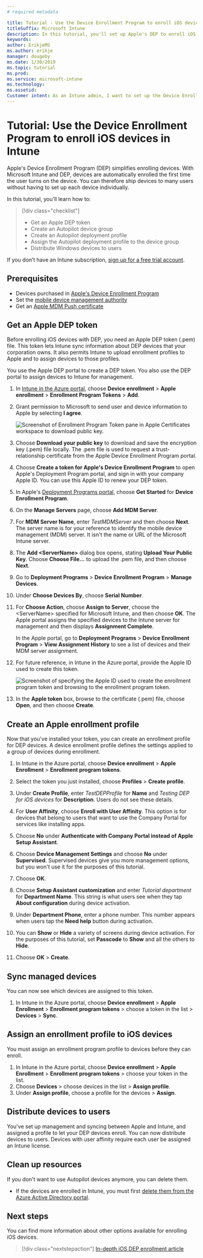 ```yaml
---
# required metadata

title: Tutorial - Use the Device Enrollment Program to enroll iOS devices in Intune
titleSuffix: Microsoft Intune
description: In this tutorial, you'll set up Apple's DEP to enroll iOS devices in Intune.
keywords:
author: ErikjeMS
ms.author: erikje
manager: dougeby
ms.date: 1/30/2019
ms.topic: tutorial
ms.prod:
ms.service: microsoft-intune
ms.technology:
ms.assetid: 
Customer intent: As an Intune admin, I want to set up the Device Enrollment Program so that users can automatically enroll in Intune.
---
```


# Tutorial: Use the Device Enrollment Program to enroll iOS devices in Intune
Apple's Device Enrollment Program (DEP) simplifies enrolling devices. With Microsoft Intune and DEP, devices are automatically enrolled the first time the user turns on the device. You can therefore ship devices to many users without having to set up each device individually. 

In this tutorial, you'll learn how to:
> [!div class="checklist"]
> * Get an Apple DEP token
> * Create an Autopilot device group
> * Create an Autopilot deployment profile
> * Assign the Autopilot deployment profile to the device group
> * Distribute Windows devices to users

If you don’t have an Intune subscription, [sign up for a free trial account](free-trial-sign-up.md).

## Prerequisites
- Devices purchased in [Apple's Device Enrollment Program](http://deploy.apple.com)
- Set the [mobile device management authority](mdm-authority-set.md)
- Get an [Apple MDM Push certificate](apple-mdm-push-certificate-get.md)

## Get an Apple DEP token
Before enrolling iOS devices with DEP, you need an Apple DEP token (.pem) file. This token lets Intune sync information about DEP devices that your corporation owns. It also permits Intune to upload enrollment profiles to Apple and to assign devices to those profiles.

You use the Apple DEP portal to create a DEP token. You also use the DEP portal to assign devices to Intune for management.

1. In [Intune in the Azure portal](https://aka.ms/intuneportal), choose **Device enrollment** > **Apple enrollment** > **Enrollment Program Tokens** > **Add**.

2. Grant permission to Microsoft to send user and device information to Apple by selecting **I agree**.

   ![Screenshot of Enrollment Program Token pane in Apple Certificates workspace to download public key.](./media/device-enrollment-program-enroll-ios-newui/add-enrollment-program-token-pane.png)

3. Choose **Download your public key** to download and save the encryption key (.pem) file locally. The .pem file is used to request a trust-relationship certificate from the Apple Device Enrollment Program portal.

4. Choose **Create a token for Apple's Device Enrollment Program** to open Apple's Deployment Program portal, and sign in with your company Apple ID. You can use this Apple ID to renew your DEP token.

5.  In Apple's [Deployment Programs portal](https://deploy.apple.com), choose **Get Started** for **Device Enrollment Program**.

4. On the **Manage Servers** page, choose **Add MDM Server**.

5. For **MDM Server Name**, enter *TestMDMServer* and then choose **Next**. The server name is for your reference to identify the mobile device management (MDM) server. It isn't the name or URL of the Microsoft Intune server.

6. The **Add &lt;ServerName&gt;** dialog box opens, stating **Upload Your Public Key**. Choose **Choose File…** to upload the .pem file, and then choose **Next**.

6. Go to  **Deployment Programs** > **Device Enrollment Program** > **Manage Devices**.
7. Under **Choose Devices By**, choose **Serial Number**. <!--ask Tiffany about this-->

8. For **Choose Action**, choose **Assign to Server**, choose the &lt;ServerName&gt; specified for Microsoft Intune, and then choose **OK**. The Apple portal assigns the specified devices to the Intune server for management and then displays **Assignment Complete**.

   In the Apple portal, go to **Deployment Programs** &gt; **Device Enrollment Program** &gt; **View Assignment History** to see a list of devices and their MDM server assignment.

9. For future reference, in Intune in the Azure portal, provide the Apple ID used to create this token.

    ![Screenshot of specifying the Apple ID used to create the enrollment program token and browsing to the enrollment program token.](./media/device-enrollment-program-enroll-ios/image03.png)

10. In the **Apple token** box, browse to the certificate (.pem) file, choose **Open**, and then choose **Create**. 

## Create an Apple enrollment profile
Now that you've installed your token, you can create an enrollment profile for DEP devices. A device enrollment profile defines the settings applied to a group of devices during enrollment.

1. In Intune in the Azure portal, choose **Device enrollment** > **Apple Enrollment** > **Enrollment program tokens**.

2. Select the token you just installed, choose **Profiles** > **Create profile**.

3. Under **Create Profile**, enter *TestDEPProfile* for **Name** and *Testing DEP for iOS devices* for **Description**. Users do not see these details.

4. For **User Affinity**, choose **Enroll with User Affinity**. This option is for devices that belong to users that want to use the Company Portal for services like installing apps.

5. Choose **No** under **Authenticate with Company Portal instead of Apple Setup Assistant**.

6. Choose **Device Management Settings** and choose **No** under **Supervised**. Supervised devices give you more management options, but you won't use it for the purposes of this tutorial.

7. Choose **OK**.

8. Choose **Setup Assistant customization** and enter *Tutorial department* for **Department Name**. This string is what users see when they tap **About configuration** during device activation.

9. Under **Department Phone**, enter a phone number. This number appears when users tap the **Need help** button during activation.

10. You can **Show** or **Hide** a variety of screens during device activation. For the purposes of this tutorial, set **Passcode** to **Show** and all the others to **Hide**.

11. Choose **OK** > **Create**.

## Sync managed devices

You can now see which devices are assigned to this token.

1. In Intune in the Azure portal, choose **Device enrollment** > **Apple Enrollment** > **Enrollment program tokens** > choose a token in the list > **Devices** > **Sync**.

## Assign an enrollment profile to iOS devices

You must assign an enrollment program profile to devices before they can enroll.

1. In Intune in the Azure portal, choose **Device enrollment** > **Apple Enrollment** > **Enrollment program tokens** > choose your token in the list.
2. Choose **Devices** > choose devices in the list > **Assign profile**.
3. Under **Assign profile**, choose a profile for the devices > **Assign**.

## Distribute devices to users

You've set up management and syncing between Apple and Intune, and assigned a profile to let your DEP devices enroll. You can now distribute devices to users. Devices with user affinity require each user be assigned an Intune license.

## Clean up resources

If you don't want to use Autopilot devices anymore, you can delete them.

- If the devices are enrolled in Intune, you must first [delete them from the Azure Active Directory portal](devices-wipe.md#delete-devices-from-the-azure-active-directory-portal).

<!--ask tiffany how to do this-->

## Next steps

You can find more information about other options available for enrolling iOS devices.

> [!div class="nextstepaction"]
> [In-depth iOS DEP enrollment article](device-enrollment-program-enroll-ios.md)